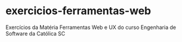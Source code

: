 # exercicios-ferramentas-web
Exercícios da Matéria Ferramentas Web e UX do curso Engenharia de Software da Católica SC
